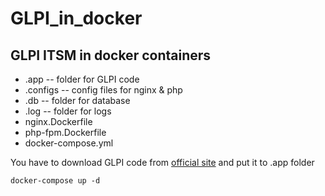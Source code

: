 # GLPI_in_docker
## GLPI ITSM in docker containers

* .app -- folder for GLPI code
* .configs -- config files for nginx & php
* .db -- folder for database
* .log -- folder for logs
* nginx.Dockerfile
* php-fpm.Dockerfile
* docker-compose.yml

You have to download GLPI code from [official site](https://glpi-project.org/downloads/) and put it to .app folder

```
docker-compose up -d
```
